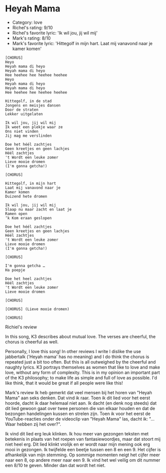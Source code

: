 # Heyah Mama

 * Category: love
 * Richel's rating: 9/10
 * Richel's favorite lyric: 'Ik wil jou, jij wil mij'
 * Mark's rating: 8/10
 * Mark's favorite lyric: 'Hittegolf in mijn hart. Laat mij vanavond naar je kamer komen'

```
[CHORUS]
Heyo
Heyah mama di heyo
Heyah mama di heyo
Hee heehee hee heehee heehee
Heyo
Heyah mama di heyo
Heyah mama di heyo
Hee heehee hee heehee heehee

Hittegolf, in de stad
Jongens en meisjes dansen
Door de straten
Lekker uitgelaten

Ik wil jou, jij wil mij
Ik weet een plekje waar ze
Ons niet vinden
Jij mag me verslinden

Doe het héél zachtjes
Geen kreetjes en geen lachjes
Héél zachtjes
't Wordt een leuke zomer
Lieve mooie dromen
(I'm gonna getcha!)

[CHORUS]

Hittegolf, in mijn hart
Laat mij vanavond naar je
Kamer komen
Duizend hete dromen

Ik wil jou, jij wil mij
Slaap nu maar zacht en laat je
Ramen open
‘k Kom eraan geslopen

Doe het héél zachtjes
Geen kreetjes en geen lachjes
Héél zachtjes
't Wordt een leuke zomer
Lieve mooie dromen
(I'm gonna getcha!)

[CHORUS]

I'm gonna getcha …
Ha poepje

Doe het heel zachtjes
Héél zachtjes
't Wordt een leuke zomer
Lieve mooie dromen

[CHORUS]

[CHORUS] (Lieve mooie dromen)

[CHORUS]
```

Richiel's review

In this song, K3 describes about mutual love. The verses are cheerful,
the chorus is cheerful as well.

Personally, I love this song! In other reviews I write I dislike the use
jabbertalk ('Heyah mama' has no meaning) and I do think the chorus is
repeated just a bit too often. But this is all outweighed by the
cheerful and naughty lyrics. K3 portrays themselves as women that like
to love and make love, without any form of complexity. This is in my
opinion an important part of the K3 philosophy; to make life as simple
and full of love as possible. I'd like think, that it would be great if
all people were like this!

Mark's review
Ik heb gemerkt dat veel mensen bij het horen van "Heyah Mama" aan seks denken. Dat vind ik raar. Toen ik dit lied voor het eerst hoorde, dacht ik daar helemaal niet aan. Ik dacht (en denk nog steeds) dat dit lied gewoon gaat over twee personen die van elkaar houden en dat de bezongen handelingen kussen en strelen zijn. Toen ik voor het eerst de YouTube-reacties onder de videoclip van "Heyah Mama" las, dacht ik: "... Waar hebben zij het over?".

Ik vind dit lied erg leuk klinken. Ik hou meer van gezongen teksten met betekenis in plaats van het roepen van fantasiewoordjes, maar dat stoort mij niet heel erg. Dit lied klinkt vrolijk en er wordt naar mijn mening ook erg mooi in gezongen. Ik twijfelde een beetje tussen een 8 en een 9. Het cijfer is afhankelijk van mijn stemming. Op sommige momenten neigt het cijfer meer naar een 8, op andere meer naar een 9. Ik vind het wel veilig om dit nummer een 8/10 te geven. Minder dan dat wordt het niet.
